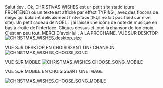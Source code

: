 Salut dev .
Ok, CHRISTMAS WISHES est un petit site static (pure FRONTEND) où un texte est affiché par effect TYPING , avec des flocons de neige qui balaient delicatement l'interface (tkt,il ne fait pas froid sur mon site).
Un petit cadeau de NOEL : j'ai laissé une icône de note de musique en bas à droite de l'interface. Cliques dessus et joue la chanson de ton choix.
C'est un peu tout. MERCI D'avoir lui . A LA PROCHAINE.
VUE SUR DESKTOP
![CHRISTMAS_WISHES_desktop_size](https://github.com/user-attachments/assets/2ad0ef95-4e3e-4cb6-943b-d3805f86ce75)

VUE SUR DESKTOP EN CHOISISSANT UNE CHANSON
![CHRISTMAS_WISHES_CHOOSE_SONG](https://github.com/user-attachments/assets/8ef6846f-e924-4355-883b-791b0356c74e)


VUE SUR MOBILE
![CHRISTMAS_WISHES_CHOOSE_SONG_MOBILE](https://github.com/user-attachments/assets/3a6af198-97ee-4cb7-8af1-3b05a813211f)

VUE SUR MOBILE EN CHOISISSANT UNE IMAGE

![CHRISTMAS_WISHES_CHOOSE_SONG_MOBILE](https://github.com/user-attachments/assets/87f26f8a-133d-4fde-8730-87bf36248374)
